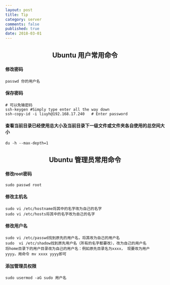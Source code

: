```yaml
---
layout: post
title: Tip
category: server
comments: false
published: true
date: 2018-03-01
---
```


## <center>Ubuntu 用户常用命令</center>

#### 修改密码
    passwd 你的用户名

#### 保存密码
    # 可以免输密码
    ssh-keygen #Simply type enter all the way down
    ssh-copy-id -i liuyh@192.168.17.240   # Enter password

#### 查看当前目录已经使用总大小及当前目录下一级文件或文件夹各自使用的总空间大小
    du -h --max-depth=1


## <center>Ubuntu 管理员常用命令</center>


#### 修改root密码
    sudo passwd root

#### 修改主机名
    sudo vi /etc/hostname将其中的名字改为自己的名字
    sudo vi /etc/hosts将其中的名字改为自己的名字

#### 修改用户名
    sudo vi /etc/passwd找到原先的用户名，将其改为自己的用户名
    sudo  vi /etc/shadow找到原先用户名（所有的名字都要改），改为自己的用户名
    将home目录下的用户目录改为自己的用户名：例如原先目录名为xxxx， 现要改为用户 yyyy。用命令 mv xxxx yyyy即可

#### 添加管理员权限
    sudo usermod -aG sudo 用户名
